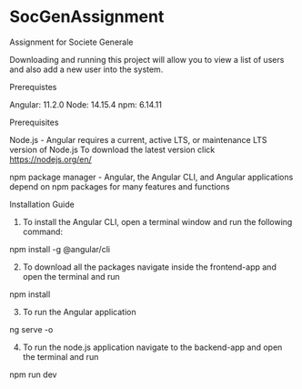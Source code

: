 # SocGenAssignment
Assignment for Societe Generale

Downloading and running this project will allow you to view a list of users and also add a new user into the system.

Prerequistes

Angular: 11.2.0
Node: 14.15.4
npm: 6.14.11

Prerequisites

Node.js - Angular requires a current, active LTS, or maintenance LTS version of Node.js
To download the latest version click https://nodejs.org/en/

npm package manager - Angular, the Angular CLI, and Angular applications depend on npm packages for many features and functions

Installation Guide

1. To install the Angular CLI, open a terminal window and run the following command:

npm install -g @angular/cli

2. To download all the packages navigate inside the frontend-app and open the terminal and run

npm install

3. To run the Angular application

ng serve -o 

4. To run the node.js application navigate to the backend-app and open the terminal and run

npm run dev
